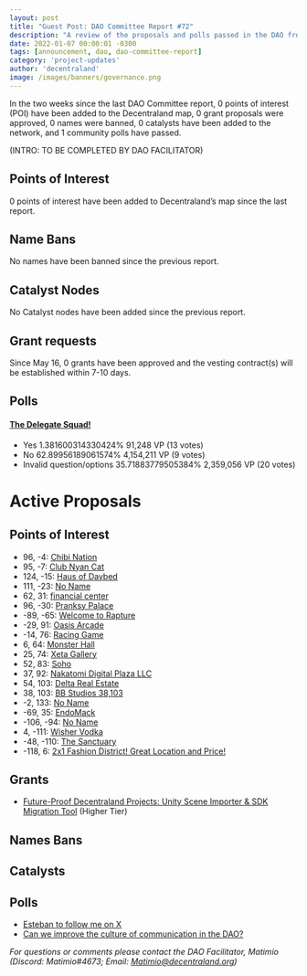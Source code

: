 ```yaml
---
layout: post
title: "Guest Post: DAO Committee Report #72"
description: "A review of the proposals and polls passed in the DAO from May 16 through May 31".
date: 2022-01-07 00:00:01 -0300
tags: [announcement, dao, dao-committee-report]
category: 'project-updates'
author: 'decentraland'
image: /images/banners/governance.png
---
```


In the two weeks since the last DAO Committee report, 0 points of interest (POI) have been added to the Decentraland map, 0 grant proposals were approved, 0 names were banned, 0 catalysts have been added to the network, and 1 community polls have passed.

(INTRO: TO BE COMPLETED BY DAO FACILITATOR)

## Points of Interest
0 points of interest have been added to Decentraland’s map since the last report.


## Name Bans

No names have been banned since the previous report.

## Catalyst Nodes
No Catalyst nodes have been added since the previous report.


## Grant requests
Since May 16, 0 grants have been approved and the vesting contract(s) will be established within 7-10 days.


## Polls

#### [The Delegate Squad!](https://governance.decentraland.org/proposal/?id=1480b7be-7349-43df-8ff4-62751817502e)

* Yes 1.381600314330424% 91,248 VP (13 votes)
* No 62.89956189061574% 4,154,211 VP (9 votes)
* Invalid question/options 35.71883779505384% 2,359,056 VP (20 votes)



# Active Proposals

## Points of Interest

* 96, -4: [Chibi Nation](https://governance.decentraland.org/proposal/?id=78f4106d-7ade-4afe-9f93-ed35086e67fa)
* 95, -7: [Club Nyan Cat ](https://governance.decentraland.org/proposal/?id=ed7408e1-3d07-4b7e-8bf6-68fe58aee91e)
* 124, -15: [Haus of Daybed](https://governance.decentraland.org/proposal/?id=114af70e-c540-44f2-b07e-be09cada72a0)
* 111, -23: [No Name](https://governance.decentraland.org/proposal/?id=b77ff9ca-0d99-4ede-a053-0ae80fce0908)
* 62, 31: [financial center](https://governance.decentraland.org/proposal/?id=1fe3251e-b45c-41ec-a173-8bd054c974d2)
* 96, -30: [Pranksy Palace](https://governance.decentraland.org/proposal/?id=fca37f84-caa4-4091-961b-a8b1f6e08562)
* -89, -65: [Welcome to Rapture](https://governance.decentraland.org/proposal/?id=ecf817b0-d0ad-47a4-a3ff-00366eccfcf1)
* -29, 91: [Oasis Arcade](https://governance.decentraland.org/proposal/?id=2ee7bb48-a260-42aa-9593-6529f66ce5e2)
* -14, 76: [Racing Game](https://governance.decentraland.org/proposal/?id=0219734c-b965-4db6-a0ff-85450bb93b18)
* 6, 64: [Monster Hall](https://governance.decentraland.org/proposal/?id=b9336725-5a55-4e28-bb2a-93eccd2b1318)
* 25, 74: [Xeta Gallery](https://governance.decentraland.org/proposal/?id=4f634141-b72b-4c6c-9043-93f28c39f900)
* 52, 83: [Soho](https://governance.decentraland.org/proposal/?id=b26ec39c-b7bf-4df6-a305-c1af03e33848)
* 37, 92: [Nakatomi Digital Plaza LLC](https://governance.decentraland.org/proposal/?id=aad11118-b465-4744-9bfa-cacc4a0fd8c5)
* 54, 103: [Delta Real Estate](https://governance.decentraland.org/proposal/?id=a4818353-4968-4484-9946-b9b03ea69e36)
* 38, 103: [BB Studios 38,103](https://governance.decentraland.org/proposal/?id=34d750e0-920a-4bd3-9947-91e1d10ee609)
* -2, 133: [No Name](https://governance.decentraland.org/proposal/?id=77412250-1ec1-4062-84c9-cb96551d1391)
* -69, 35: [EndoMack](https://governance.decentraland.org/proposal/?id=c745decc-eafe-440c-9b5b-0dd57bc4fe97)
* -106, -94: [No Name](https://governance.decentraland.org/proposal/?id=389f84df-39ce-4615-adc9-ebe8bd64f970)
* 4, -111: [Wisher Vodka](https://governance.decentraland.org/proposal/?id=25d0f02c-c057-40f8-94a2-05b1cad2dd48)
* -48, -110: [The Sanctuary](https://governance.decentraland.org/proposal/?id=6863f25a-9d9c-4a56-8d13-14cae3e292bd)
* -118, 6: [2x1 Fashion District! Great Location and Price! ](https://governance.decentraland.org/proposal/?id=58332865-8c2d-40d2-8b3d-36017d0a4d1e)

## Grants

* [Future-Proof Decentraland Projects: Unity Scene Importer &amp; SDK Migration Tool](https://governance.decentraland.org/proposal/?id=1ebfb379-ebff-4c00-8d7c-b6a375f360d7) (Higher Tier)

## Names Bans


## Catalysts


## Polls

* [Esteban to follow me on X](https://governance.decentraland.org/proposal/?id=fb948ab0-f620-4e46-b982-dbbbc12c4466)
* [Can we improve the culture of communication in the DAO?](https://governance.decentraland.org/proposal/?id=4da45e6e-0ad6-41d8-976a-948fec72a699)

*For questions or comments please contact the DAO Facilitator, Matimio (Discord: Matimio#4673; Email: [Matimio@decentraland.org](mailto:Matimio@decentraland.org))*